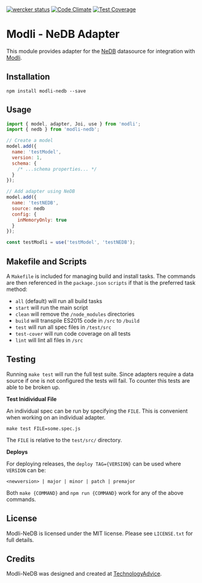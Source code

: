 [![wercker status](https://app.wercker.com/status/163db75d2fa765f63c6215c5f9e17315/s/master "wercker status")](https://app.wercker.com/project/bykey/163db75d2fa765f63c6215c5f9e17315)
[![Code Climate](https://codeclimate.com/github/node-modli/modli-nedb/badges/gpa.svg)](https://codeclimate.com/github/node-modli/modli-nedb)
[![Test Coverage](https://codeclimate.com/github/node-modli/modli-nedb/badges/coverage.svg)](https://codeclimate.com/github/node-modli/modli-nedb/coverage)

# Modli - NeDB Adapter

This module provides adapter for the [NeDB](https://github.com/louischatriot/nedb)
datasource for integration with [Modli]().

## Installation

```
npm install modli-nedb --save
```

## Usage

```javascript
import { model, adapter, Joi, use } from 'modli';
import { nedb } from 'modli-nedb';

// Create a model
model.add({
  name: 'testModel',
  version: 1,
  schema: {
    /* ...schema properties... */
  }
});

// Add adapter using NeDB
model.add({
  name: 'testNEDB',
  source: nedb
  config: {
    inMemoryOnly: true
  }
});

const testModli = use('testModel', 'testNEDB');
```

## Makefile and Scripts

A `Makefile` is included for managing build and install tasks. The commands are
then referenced in the `package.json` `scripts` if that is the preferred
task method:

* `all` (default) will run all build tasks
* `start` will run the main script
* `clean` will remove the `/node_modules` directories
* `build` will transpile ES2015 code in `/src` to `/build`
* `test` will run all spec files in `/test/src`
* `test-cover` will run code coverage on all tests
* `lint` will lint all files in `/src`

## Testing

Running `make test` will run the full test suite. Since adapters require a data
source if one is not configured the tests will fail. To counter this tests are
able to be broken up.

**Test Inidividual File**

An individual spec can be run by specifying the `FILE`. This is convenient when
working on an individual adapter.

```
make test FILE=some.spec.js
```

The `FILE` is relative to the `test/src/` directory.

**Deploys**

For deploying releases, the `deploy TAG={VERSION}` can be used where `VERSION` can be:

```
<newversion> | major | minor | patch | premajor
```

Both `make {COMMAND}` and `npm run {COMMAND}` work for any of the above commands.

## License

Modli-NeDB is licensed under the MIT license. Please see `LICENSE.txt` for full details.

## Credits

Modli-NeDB was designed and created at [TechnologyAdvice](http://www.technologyadvice.com).